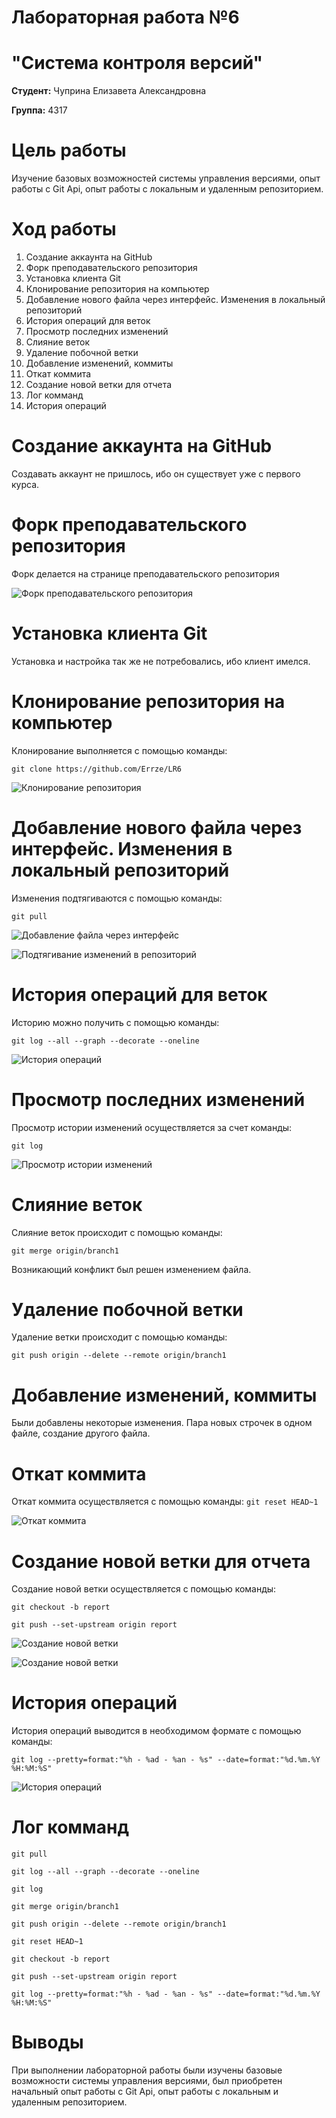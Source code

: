 # Лабораторная работа №6 
# "Система контроля версий"

**Студент:** Чуприна Елизавета Александровна

**Группа:** 4317


# Цель работы 
Изучение базовых возможностей системы
управления версиями, опыт работы с Git Api, опыт работы с локальным и
удаленным репозиторием. 

# Ход работы
1. Создание аккаунта на GitHub
2. Форк преподавательского репозитория
3. Установка клиента Git
4. Клонирование репозитория на компьютер
5. Добавление нового файла через интерфейс. Изменения в локальный репозиторий
6. История операций для веток
7. Просмотр последних изменений
8. Слияние веток
9. Удаление побочной ветки
10. Добавление изменений, коммиты
11. Откат коммита
12. Создание новой ветки для отчета
13. Лог комманд
14. История операций


# Создание аккаунта на GitHub
Создавать аккаунт не пришлось, ибо он существует уже с первого курса.

# Форк преподавательского репозитория
Форк делается на странице преподавательского репозитория

![Форк преподавательского репозитория](screenshots/1.png)

# Установка клиента Git
Установка и настройка так же не потребовались, ибо клиент имелся.

# Клонирование репозитория на компьютер
Клонирование выполняется с помощью команды:

`git clone https://github.com/Errze/LR6`

![Клонирование репозитория](screenshots/2.png)

# Добавление нового файла через интерфейс. Изменения в локальный репозиторий
Изменения подтягиваются с помощью команды:

`git pull`

![Добавление файла через интерфейс](screenshots/3.png)

![Подтягивание изменений в репозиторий](screenshots/4.png)

# История операций для веток
Историю можно получить с помощью команды:

`git log --all --graph --decorate --oneline`

![История операций](screenshots/5.png)

# Просмотр последних изменений
Просмотр истории изменений осуществляется за счет команды:

`git log`

![Просмотр истории изменений](screenshots/6.png)

# Слияние веток
Слияние веток происходит с помощью команды:

`git merge origin/branch1`

Возникающий конфликт был решен изменением файла.

# Удаление побочной ветки
Удаление ветки происходит с помощью команды:

`git push origin --delete --remote origin/branch1`

# Добавление изменений, коммиты
Были добавлены некоторые изменения. Пара новых строчек в одном файле, создание другого файла.

# Откат коммита
Откат коммита осуществляется с помощью команды:
`git reset HEAD~1`

![Откат коммита](screenshots/7.png)

# Создание новой ветки для отчета
Создание новой ветки осуществляется с помощью команды:

`git checkout -b report`

`git push --set-upstream origin report`

![Создание новой ветки](screenshots/8.png)

![Создание новой ветки](screenshots/9.png)

# История операций
История операций выводится в необходимом формате с помощью команды:

`git log --pretty=format:"%h - %ad - %an - %s" --date=format:"%d.%m.%Y %H:%M:%S"`

![История операций](screenshots/10.png)

# Лог комманд

`git pull`

`git log --all --graph --decorate --oneline`

`git log`

`git merge origin/branch1`

`git push origin --delete --remote origin/branch1`

`git reset HEAD~1`

`git checkout -b report`

`git push --set-upstream origin report`

`git log --pretty=format:"%h - %ad - %an - %s" --date=format:"%d.%m.%Y %H:%M:%S"`


# Выводы
При выполнении лабораторной работы были изучены базовые возможности системы
управления версиями, был приобретен начальный опыт работы с Git Api, опыт работы с локальным и
удаленным репозиторием. 
